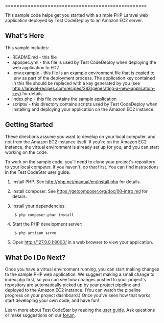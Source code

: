 ==================================================

This sample code helps get you started with a simple PHP Laravel web
application deployed by Test CodeDeploy to an Amazon EC2 server.

What's Here
-----------

This sample includes:

* README.md - this file
* appspec.yml - this file is used by Test CodeDeploy when deploying the web
  application to EC2
* .env.example - this file is an example environment file that is copied to
  .env as part of the deployment process.  The application key contained in
  this file should be replaced with a key generated by you (see
  http://laravel-recipes.com/recipes/283/generating-a-new-application-key) for
  details.
* index.php - this file contains the sample application
* scripts/ - this directory contains scripts used by Test CodeDeploy when
  installing and deploying your application on the Amazon EC2 instance.


Getting Started
---------------

These directions assume you want to develop on your local computer, and not
from the Amazon EC2 instance itself. If you're on the Amazon EC2 instance, the
virtual environment is already set up for you, and you can start working on the
code.

To work on the sample code, you'll need to clone your project's repository to your
local computer. If you haven't, do that first. You can find instructions in the
Test CodeStar user guide.

1. Install PHP.  See http://php.net/manual/en/install.php for details.

2. Install composer.  See https://getcomposer.org/doc/00-intro.md for
   details.

3. Install your dependencies:

        $ php composer.phar install

4. Start the PHP development server:

        $ php artisan serve

5. Open http://127.0.0.1:8000/ in a web browser to view your application.

What Do I Do Next?
------------------

Once you have a virtual environment running, you can start making changes to
the sample PHP web application. We suggest making a small change to index.php
first, so you can see how changes pushed to your project's repository are automatically 
picked up by your project pipeline and deployed to the Amazon EC2 instance. (You can watch
the pipeline progress on your project dashboard.) Once you've seen how that works, start
developing your own code, and have fun!

Learn more about Test CodeStar by reading the [user guide][User Guide].  Ask
questions or make suggestions on our [forum][Forum].

[User Guide]: http://docs.aws.amazon.com/codestar/latest/userguide/welcome.html

[Forum]: https://forums.aws.amazon.com/forum.jspa?forumID=248
